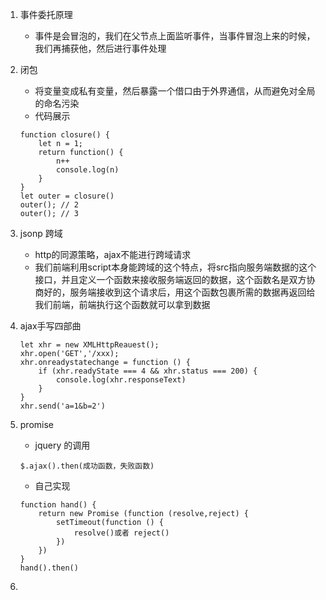 1. 事件委托原理
    - 事件是会冒泡的，我们在父节点上面监听事件，当事件冒泡上来的时候，我们再捕获他，然后进行事件处理

2. 闭包
    - 将变量变成私有变量，然后暴露一个借口由于外界通信，从而避免对全局的命名污染
    - 代码展示
    
    ```
    function closure() {
        let n = 1;
        return function() {
            n++
            console.log(n)
        }
    }
    let outer = closure()
    outer(); // 2
    outer(); // 3
    ```

3. jsonp 跨域
    - http的同源策略，ajax不能进行跨域请求
    - 我们前端利用script本身能跨域的这个特点，将src指向服务端数据的这个接口，并且定义一个函数来接收服务端返回的数据，这个函数名是双方协商好的，服务端接收到这个请求后，用这个函数包裹所需的数据再返回给我们前端，前端执行这个函数就可以拿到数据

4. ajax手写四部曲
    
    ```
    let xhr = new XMLHttpReauest();
    xhr.open('GET','/xxx);
    xhr.onreadystatechange = function () {
        if (xhr.readyState === 4 && xhr.status === 200) {
            console.log(xhr.responseText)
        }
    }
    xhr.send('a=1&b=2')
    ```
5. promise
    - jquery 的调用
    
    ```
    $.ajax().then(成功函数，失败函数)
    ```
    
    - 自己实现 
        
    ```
    function hand() {
        return new Promise (function (resolve,reject) {
            setTimeout(function () {
                resolve()或者 reject()
            })
        })
    }
    hand().then()
    ```
6. 


